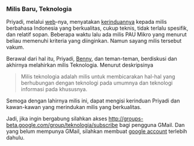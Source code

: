 ### Milis Baru, Teknologia

Priyadi, melalui <a href="http://priyadi.net/">web</a>-nya, menyatakan <a href="http://priyadi.net/archives/2004/09/22/rindu-milis-teknis-berkualitas/">kerinduannya</a> kepada milis berbahasa Indonesia yang berkualitas, cukup teknis, tidak terlalu spesifik, dan relatif sopan.
Beberapa waktu lalu ada milis PAU Mikro yang menurut beliau memenuhi kriteria yang diinginkan. Namun sayang milis tersebut vakum.

Berawal dari hal itu, Priyadi, <a href="http://www.bennychandra.com">Benny</a>, dan teman-teman, berdiskusi dan akhirnya melahirkan milis Teknologia. Menurut deskripsinya

<blockquote>Milis teknologia adalah milis untuk membicarakan hal-hal yang berhubungan dengan teknologi pada umumnya dan teknologi informasi pada khususnya.</blockquote>
Semoga dengan lahirnya milis ini, dapat mengisi kerinduan Priyadi dan kawan-kawan yang merindukan milis yang berkualitas.

Jadi, jika ingin bergabung silahkan akses http://groups-beta.google.com/group/teknologia/subscribe bagi pengguna GMail. Dan yang belum mempunya GMail, silahkan membuat <a href="https://www.google.com/accounts/NewAccount?service=groups2&followup=http://groups-beta.google.com%2Fgroup%2Fteknologia">google account</a> terlebih dahulu.

<!-- {"time": "2004-09-24 18:25:12", "title": "Milis Baru, Teknologia"} -->
